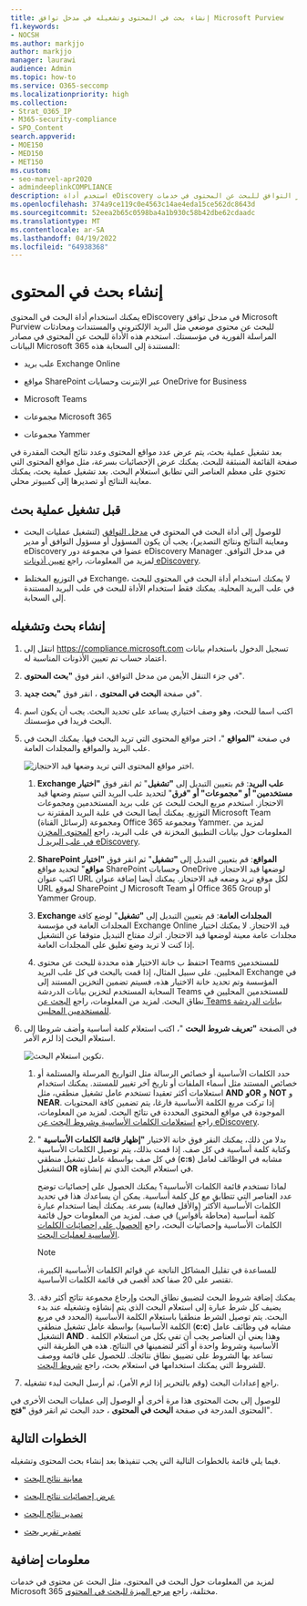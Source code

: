 ```yaml
---
title: إنشاء بحث في المحتوى وتشغيله في مدخل توافق Microsoft Purview
f1.keywords:
- NOCSH
ms.author: markjjo
author: markjjo
manager: laurawi
audience: Admin
ms.topic: how-to
ms.service: O365-seccomp
ms.localizationpriority: high
ms.collection:
- Strat_O365_IP
- M365-security-compliance
- SPO_Content
search.appverid:
- MOE150
- MED150
- MET150
ms.custom:
- seo-marvel-apr2020
- admindeeplinkCOMPLIANCE
description: استخدم أداة eDiscovery للبحث في المحتوى في مركز التوافق للبحث عن المحتوى في خدمات Microsoft 365 مختلفة.
ms.openlocfilehash: 374a9ce119c0e4563c14ae4eda15ce562dc8643d
ms.sourcegitcommit: 52eea2b65c0598ba4a1b930c58b42dbe62cdaadc
ms.translationtype: MT
ms.contentlocale: ar-SA
ms.lasthandoff: 04/19/2022
ms.locfileid: "64938368"
---
```

# <a name="create-a-content-search"></a>إنشاء بحث في المحتوى

يمكنك استخدام أداة البحث في المحتوى eDiscovery في مدخل توافق Microsoft Purview للبحث عن محتوى موضعي مثل البريد الإلكتروني والمستندات ومحادثات المراسلة الفورية في مؤسستك. استخدم هذه الأداة للبحث عن المحتوى في مصادر البيانات Microsoft 365 المستندة إلى السحابة هذه:
  
- علب بريد Exchange Online

- مواقع SharePoint عبر الإنترنت وحسابات OneDrive for Business

- Microsoft Teams

- مجموعات Microsoft 365

- مجموعات Yammer

بعد تشغيل عملية بحث، يتم عرض عدد مواقع المحتوى وعدد نتائج البحث المقدرة في صفحة القائمة المنبثقة للبحث. يمكنك عرض الإحصائيات بسرعة، مثل مواقع المحتوى التي تحتوي على معظم العناصر التي تطابق استعلام البحث. بعد تشغيل عملية بحث، يمكنك معاينة النتائج أو تصديرها إلى كمبيوتر محلي.

## <a name="before-you-run-a-search"></a>قبل تشغيل عملية بحث

- للوصول إلى أداة البحث في المحتوى في <a href="https://go.microsoft.com/fwlink/p/?linkid=2077149" target="_blank">مدخل التوافق</a> (لتشغيل عمليات البحث ومعاينة النتائج ونتائج التصدير)، يجب أن يكون المسؤول أو مسؤول التوافق أو مدير eDiscovery عضوا في مجموعة دور eDiscovery Manager في مدخل التوافق. لمزيد من المعلومات، راجع [تعيين أذونات eDiscovery](assign-ediscovery-permissions.md).

- في التوزيع المختلط Exchange، لا يمكنك استخدام أداة البحث في المحتوى للبحث في علب البريد المحلية. يمكنك فقط استخدام الأداة للبحث في علب البريد المستندة إلى السحابة.

## <a name="create-and-run-a-search"></a>إنشاء بحث وتشغيله
  
1. انتقل إلى <https://compliance.microsoft.com> تسجيل الدخول باستخدام بيانات اعتماد حساب تم تعيين الأذونات المناسبة له.

2. في جزء التنقل الأيمن من مدخل التوافق، انقر فوق **"بحث المحتوى**".

3. في صفحة **البحث في المحتوى** ، انقر فوق **"بحث جديد**".

4. اكتب اسما للبحث، وهو وصف اختياري يساعد على تحديد البحث. يجب أن يكون اسم البحث فريدا في مؤسستك.

5. في صفحة **"المواقع** "، اختر مواقع المحتوى التي تريد البحث فيها. يمكنك البحث في علب البريد والمواقع والمجلدات العامة.

    ![اختر مواقع المحتوى التي تريد وضعها قيد الاحتجاز.](../media/ContentSearchLocations.png)
  
   1. **Exchange علب البريد**: قم بتعيين التبديل إلى **"تشغيل**" ثم انقر فوق **"اختيار مستخدمين" أو "مجموعات" أو "فرق**" لتحديد علب البريد التي سيتم وضعها قيد الاحتجاز. استخدم مربع البحث للبحث عن علب بريد المستخدمين ومجموعات التوزيع. يمكنك أيضا البحث في علبة البريد المقترنة ب Microsoft Team (لرسائل القناة) ومجموعة Office 365 ومجموعة Yammer. لمزيد من المعلومات حول بيانات التطبيق المخزنة في علب البريد، راجع [المحتوى المخزن في علب البريد ل eDiscovery](what-is-stored-in-exo-mailbox.md).

   2. **SharePoint المواقع**: قم بتعيين التبديل إلى **"تشغيل**" ثم انقر فوق **"اختيار مواقع**" لتحديد مواقع SharePoint وحسابات OneDrive لوضعها قيد الاحتجاز. اكتب عنوان URL لكل موقع تريد وضعه قيد الاحتجاز. يمكنك أيضا إضافة عنوان URL لموقع SharePoint ل Microsoft Team أو Office 365 Group أو Yammer Group.
  
   3. **Exchange المجلدات العامة**: قم بتعيين التبديل إلى **"تشغيل**" لوضع كافة المجلدات العامة في مؤسسة Exchange Online قيد الاحتجاز. لا يمكنك اختيار مجلدات عامة معينة لوضعها قيد الاحتجاز. اترك مفتاح التبديل متوقفا عن التشغيل إذا كنت لا تريد وضع تعليق على المجلدات العامة.
  
   4. احتفظ ب خانة الاختيار هذه محددة للبحث عن محتوى Teams للمستخدمين المحليين. على سبيل المثال، إذا قمت بالبحث في كل علب البريد Exchange في المؤسسة وتم تحديد خانة الاختيار هذه، فسيتم تضمين التخزين المستند إلى السحابة المستخدم لتخزين بيانات الدردشة Teams للمستخدمين المحليين في نطاق البحث. لمزيد من المعلومات، راجع [البحث عن Teams بيانات الدردشة للمستخدمين المحليين](search-cloud-based-mailboxes-for-on-premises-users.md).

6. في الصفحة **"تعريف شروط البحث** "، اكتب استعلام كلمة أساسية وأضف شروطا إلى استعلام البحث إذا لزم الأمر.

   ![تكوين استعلام البحث.](../media/ContentSearchQuery.png)

   1. حدد الكلمات الأساسية أو خصائص الرسالة مثل التواريخ المرسلة والمستلمة أو خصائص المستند مثل أسماء الملفات أو تاريخ آخر تغيير للمستند. يمكنك استخدام استعلامات أكثر تعقيدا تستخدم عامل تشغيل منطقي، مثل **AND** **وOR** و **NOT** و **NEAR**. إذا تركت مربع الكلمة الأساسية فارغا، يتم تضمين كافة المحتويات الموجودة في مواقع المحتوى المحددة في نتائج البحث. لمزيد من المعلومات، راجع [استعلامات الكلمات الأساسية وشروط البحث عن eDiscovery](keyword-queries-and-search-conditions.md).

   2. بدلا من ذلك، يمكنك النقر فوق خانة الاختيار **"إظهار قائمة الكلمات الأساسية** " وكتابة كلمة أساسية في كل صف. إذا قمت بذلك، يتم توصيل الكلمات الأساسية في كل صف بواسطة عامل تشغيل منطقي (**c:s**) مشابه في الوظائف لعامل التشغيل **OR** في استعلام البحث الذي تم إنشاؤه.

      لماذا تستخدم قائمة الكلمات الأساسية؟ يمكنك الحصول على إحصائيات توضح عدد العناصر التي تتطابق مع كل كلمة أساسية. يمكن أن يساعدك هذا في تحديد الكلمات الأساسية الأكثر (والأقل فعالية) بسرعة. يمكنك أيضا استخدام عبارة كلمة أساسية (محاطة بأقواس) في صف. لمزيد من المعلومات حول قائمة الكلمات الأساسية وإحصائيات البحث، راجع [الحصول على إحصائيات الكلمات الأساسية لعمليات البحث](view-keyword-statistics-for-content-search.md#get-keyword-statistics-for-searches).

      > [!NOTE]
      > للمساعدة في تقليل المشاكل الناتجة عن قوائم الكلمات الأساسية الكبيرة، تقتصر على 20 صفا كحد أقصى في قائمة الكلمات الأساسية.

   3. يمكنك إضافة شروط البحث لتضييق نطاق البحث وإرجاع مجموعة نتائج أكثر دقة. يضيف كل شرط عبارة إلى استعلام البحث الذي يتم إنشاؤه وتشغيله عند بدء البحث. يتم توصيل الشرط منطقيا باستعلام الكلمة الأساسية (المحدد في مربع الكلمة الأساسية) بواسطة عامل تشغيل منطقي (**c:c**) مشابه في وظائف عامل التشغيل **AND** . وهذا يعني أن العناصر يجب أن تفي بكل من استعلام الكلمة الأساسية وشروط واحدة أو أكثر لتضمينها في النتائج. هذه هي الطريقة التي تساعد بها الشروط على تضييق نطاق نتائجك. للحصول على قائمة ووصف للشروط التي يمكنك استخدامها في استعلام بحث، راجع [شروط البحث](keyword-queries-and-search-conditions.md#search-conditions).

7. راجع إعدادات البحث (وقم بالتحرير إذا لزم الأمر)، ثم أرسل البحث لبدء تشغيله.
  
للوصول إلى بحث المحتوى هذا مرة أخرى أو الوصول إلى عمليات البحث الأخرى في المحتوى المدرجة في صفحة **البحث في المحتوى** ، حدد البحث ثم انقر فوق **"فتح**".

## <a name="next-steps"></a>الخطوات التالية

فيما يلي قائمة بالخطوات التالية التي يجب تنفيذها بعد إنشاء بحث المحتوى وتشغيله.

- [معاينة نتائج البحث](preview-ediscovery-search-results.md)

- [عرض إحصائيات نتائج البحث](view-keyword-statistics-for-content-search.md)

- [تصدير نتائج البحث](export-search-results.md)

- [تصدير تقرير بحث](export-a-content-search-report.md)

## <a name="more-information"></a>معلومات إضافية

لمزيد من المعلومات حول البحث في المحتوى، مثل البحث عن محتوى في خدمات Microsoft 365 مختلفة، راجع [مرجع الميزة للبحث في المحتوى](content-search-reference.md).
